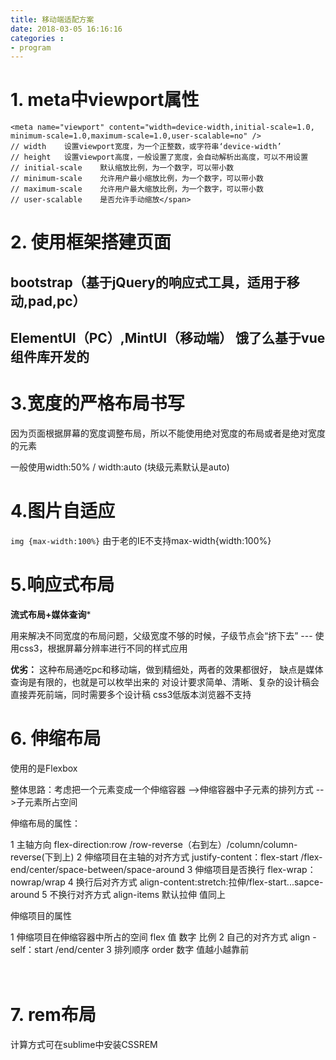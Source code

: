 ```yaml
---
title: 移动端适配方案
date: 2018-03-05 16:16:16
categories : 
- program
---
```


# 1. meta中viewport属性

```
<meta name="viewport" content="width=device-width,initial-scale=1.0,
minimum-scale=1.0,maximum-scale=1.0,user-scalable=no" />  
// width    设置viewport宽度，为一个正整数，或字符串‘device-width’  
// height   设置viewport高度，一般设置了宽度，会自动解析出高度，可以不用设置  
// initial-scale    默认缩放比例，为一个数字，可以带小数  
// minimum-scale    允许用户最小缩放比例，为一个数字，可以带小数  
// maximum-scale    允许用户最大缩放比例，为一个数字，可以带小数  
// user-scalable    是否允许手动缩放</span> 
```

# 2. 使用框架搭建页面

## bootstrap（基于jQuery的响应式工具，适用于移动,pad,pc）
## ElementUI（PC）,MintUI（移动端）  饿了么基于vue组件库开发的

# 3.宽度的严格布局书写 

因为页面根据屏幕的宽度调整布局，所以不能使用绝对宽度的布局或者是绝对宽度的元素

一般使用width:50%  /  width:auto (块级元素默认是auto)

# 4.图片自适应

`img {max-width:100%}` 由于老的IE不支持max-width{width:100%}

# 5.响应式布局

**流式布局+媒体查询***

用来解决不同宽度的布局问题，父级宽度不够的时候，子级节点会“挤下去”    ---  使用css3，根据屏幕分辨率进行不同的样式应用

**优劣：**
这种布局通吃pc和移动端，做到精细处，两者的效果都很好，
缺点是媒体查询是有限的，也就是可以枚举出来的
对设计要求简单、清晰、复杂的设计稿会直接弄死前端，同时需要多个设计稿
css3低版本浏览器不支持

# 6. 伸缩布局

使用的是Flexbox 

整体思路：考虑把一个元素变成一个伸缩容器  -->伸缩容器中子元素的排列方式  -->子元素所占空间

伸缩布局的属性：

>>
1 主轴方向 flex-direction:row /row-reverse（右到左）/column/column-reverse(下到上)
2 伸缩项目在主轴的对齐方式 justify-content：flex-start /flex-end/center/space-between/space-around
3 伸缩项目是否换行 flex-wrap：nowrap/wrap
4 换行后对齐方式 align-content:stretch:拉伸/flex-start...sapce-around
5 不换行对齐方式 align-items 默认拉伸 值同上

伸缩项目的属性

>>
1 伸缩项目在伸缩容器中所占的空间 flex 值 数字 比例
2 自己的对齐方式 align -self：start /end/center 
3 排列顺序 order 数字 值越小越靠前

　　　　　 

# 7. rem布局

计算方式可在sublime中安装CSSREM